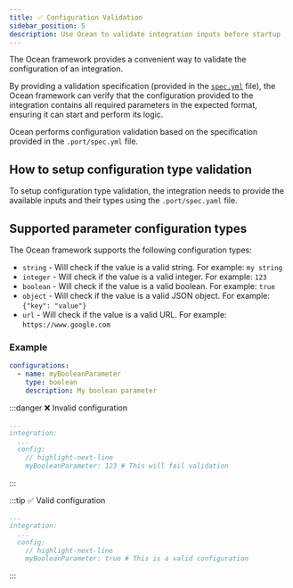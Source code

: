 ```yaml
---
title: ✅ Configuration Validation
sidebar_position: 5
description: Use Ocean to validate integration inputs before startup
---
```


The Ocean framework provides a convenient way to validate the configuration of an integration.

By providing a validation specification (provided in the [`spec.yml`](../../develop-an-integration/integration-spec-and-default-resources.md#specyaml-file) file), the Ocean framework can verify that the configuration provided to the integration contains all required parameters in the expected format, ensuring it can start and perform its logic.

Ocean performs configuration validation based on the specification provided in the `.port/spec.yml` file.

## How to setup configuration type validation

To setup configuration type validation, the integration needs to provide the available inputs and their types
using the `.port/spec.yaml` file.

## Supported parameter configuration types

The Ocean framework supports the following configuration types:

- `string` - Will check if the value is a valid string. For example: `my string`
- `integer` - Will check if the value is a valid integer. For example: `123`
- `boolean` - Will check if the value is a valid boolean. For example: `true`
- `object` - Will check if the value is a valid JSON object. For example: `{"key": "value"}`
- `url` - Will check if the value is a valid URL. For example: `https://www.google.com`

### Example

```yaml showLineNumbers title=".port/spec.yml"
configurations:
  - name: myBooleanParameter
    type: boolean
    description: My boolean parameter
```

:::danger ❌ Invalid configuration

```yaml showLineNumbers title="config.yml"
...
integration:
  ...
  config:
    // highlight-next-line
    myBooleanParameter: 123 # This will fail validation
```

:::

:::tip ✅ Valid configuration

```yaml showLineNumbers title="config.yml"
...
integration:
  ...
  config:
    // highlight-next-line
    myBooleanParameter: true # This is a valid configuration
```

:::
